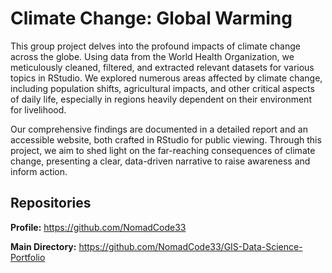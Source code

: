 # Climate Change: Global Warming
This group project delves into the profound impacts of climate change across the globe. Using data from the World Health Organization, we meticulously cleaned, filtered, and extracted relevant datasets for various topics in RStudio. We explored numerous areas affected by climate change, including population shifts, agricultural impacts, and other critical aspects of daily life, especially in regions heavily dependent on their environment for livelihood.

Our comprehensive findings are documented in a detailed report and an accessible website, both crafted in RStudio for public viewing. Through this project, we aim to shed light on the far-reaching consequences of climate change, presenting a clear, data-driven narrative to raise awareness and inform action.


## Repositories
**Profile:** https://github.com/NomadCode33

**Main Directory:** https://github.com/NomadCode33/GIS-Data-Science-Portfolio
